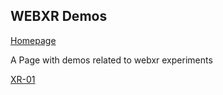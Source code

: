 ## WEBXR Demos

[Homepage](https://aalavandhaann.github.io/webxr-demos/)

A Page with demos related to webxr experiments

[XR-01](https://aalavandhaann.github.io/webxr-demos/threejs/XR-01/build/)
